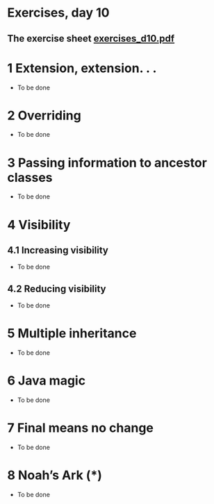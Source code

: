 # Exercises, day 10

## The exercise sheet [exercises_d10.pdf](exercises_d10.pdf) 

# 1 Extension, extension. . .

* To be done

# 2 Overriding

* To be done

# 3 Passing information to ancestor classes

* To be done

# 4 Visibility

## 4.1 Increasing visibility

* To be done

## 4.2 Reducing visibility

* To be done

# 5 Multiple inheritance

* To be done

# 6 Java magic

* To be done

# 7 Final means no change

* To be done

# 8 Noah’s Ark (*)

* To be done
